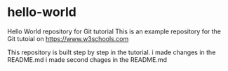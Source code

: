 # hello-world
Hello World repository for Git tutorial
This is an example repository for the Git tutoial on https://www.w3schools.com

This repository is built step by step in the tutorial.
i made changes in the README.md
i made second chages in the README.md
